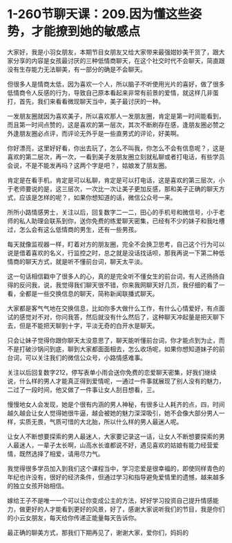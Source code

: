 # 1-260节聊天课：209.因为懂这些姿势，才能撩到她的敏感点

大家好，我是小羽女朋友，本期节目女朋友又给大家带来最强姏妙美干货了，跟大家分享的内容是女孩最讨厌的三种低情商聊天，在这个社交时代不会聊天，简直跟没有生存能力无法聊美，有一部分的确是不会聊天。

但很多人是情商太低，因为喜欢一个人，所以脑子不听使用光片的喜好，做了很多低情商令人反感的行为，导致自己原本看起来非常有前景的爱情，就这样几非蛋打，首先，我们来看看微现聊天当中，美子最讨厌的一种。

一发朋友圈就因为喜欢美子，所以喜欢那人一发朋友圈，肯定是第一时间能看到，而且第一时间点赞的，这是喜欢的第一层次，其次不断刷存在感，逢朋友圈必赞之外逢朋友圈必点评，而评论无外乎是一些直男式的评论，好美啊。

你好漂亮，这里好好看，你出去玩了，怎么不叫我，你怎么不会有信息呢？，这是喜欢的第二层次，再一次，一看到美子发朋友圈立刻就私聊或者打电话，有些学员会说，不是不能发再吗？这两个字是吧？，姑娘发了朋友圈。

肯定是在看手机，肯定是可以私聊，肯定是可以打电话，这是喜欢的第三层次，小于老师要说的是，这三层次，一次比一次让美子更加反感，那和美子正确的聊天方式，应该是怎样的呢？，如果你想知道的话，微信公众号一来。

所所小路情感男士，关注以后，回复数字二一二，田心的手机号和微信号，小于老师的私人助理会联系到你，送你免费的练爱聊天密集，已经有不少的妹子和我吐槽过，怎么会有这么低情商的男生，还有一些男孩。

每天就像监视器一样，盯着对方的朋友圈，完全不会换卫思考，自己这个行为可以说是借着喜欢的名义，行监控之时，总之就是没话找话呗，那我再说一下第二种低情商的聊天方式，就是听不懂前台词，聊天太平淡。

这一句话相信戳中了很多人的心，真的是完全听不懂女生的前台词，有人还扬扬自得的反问我，说，我觉得我们聊天很不错，你来我网聊天好几页，我仔细的看了一看，全都是一些交换信息的聊天，简称新闻联播式聊天。

大家都是客气气地在交换信息，比如你多大做什么工作，有什么心情爱好，有点面试的感觉对不对，你问我答，然后就没有什么然后了，这种聊天冲起量是把天聊下去，但是不能把天聊到十字，平淡无奇的白开水是聊天。

只会让妹子觉得你跟你聊天太没意思了，聊天能听懂前台词，你才能点到为止，而不是打破沙锅问到底，聊到大家都面面相去，怎么收场呢，如果你想知道妹子的前台词，可以关注我们的微信公众号，小路情感难事。

关注以后回复数字212，停写表单小雨会送你免费的恋爱聊天密集，好我们继续说，什么样的男人才能真正得到爱情呢，一通过一件事就展现了别人没有的魅力，二过了一段时间，他又做了一件事让女人刮目想看，三。

慢慢地女人会发现，她是个很有内涵的男人神秘，有很多让人耗齐的点，四，时间越久越会让女人觉得她很牛逼，越会被她的魅力深深吸引，她不会像大部分男人一样，实质无畏，气质可惜的大北胎，所以什么样的男人最迷人呢。

让女人不断想要探索的男人最迷人，大家要记录这一话，让女人不断想要探索的男人最迷人，一辈子太长啊，山高水长谁都说不好，遇见喜欢的姑娘有能力经营爱情，既然选择了相爱，请用尽力气。

我觉得很多学员加入到我们这个课程当中，学习恋爱是很幸福的，即使同样青色的年纪也许没有，很好的经济条件，但通过学习和指导避免爱情里的遗憾，越来越多的独立女孩开始相信。

嫁给王子不是唯一一个可以让你变成公主的方法，好好学习投资自己提升情感能力，做更好的人才能看到更好的风景，好了，感谢大家说听我们的节目，我是你们的小云女朋友，每天给你传递正能量每天告诉你。

最正确的聊美方式，那我们下期再见了，谢谢大家，爱你们，妈妈的